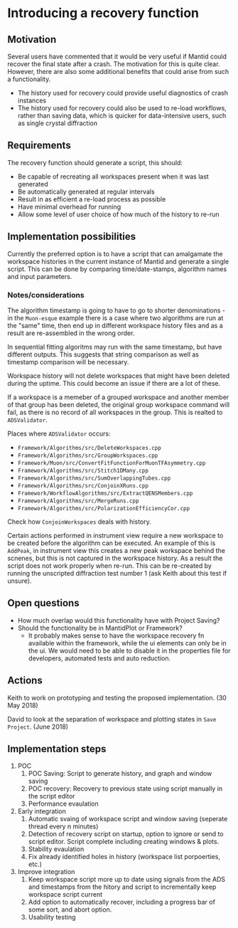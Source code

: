 # Introducing a recovery function

## Motivation

Several users have commented that it would be very useful if Mantid could recover the final state after a crash. The motivation for this is quite clear. However, there are also some additional benefits that could arise from such a functionality.
* The history used for recovery could provide useful diagnostics of crash instances
* The history used for recovery could also be used to re-load workflows, rather than saving data, which is quicker for data-intensive users, such as single crystal diffraction

## Requirements

The recovery function should generate a script, this should:
* Be capable of recreating all workspaces present when it was last generated
* Be automatically generated at regular intervals
* Result in as efficient a re-load process as possible
* Have minimal overhead for running
* Allow some level of user choice of how much of the history to re-run

## Implementation possibilities

Currently the preferred option is to have a script that can amalgamate the workspace histories in the current instance of Mantid and generate a single script. This can be done by comparing time/date-stamps, algorithm names and input parameters.

### Notes/considerations

The algorithm timestamp is going to have to go to shorter denominations - in the `Muon-esque` example there is a case where two algorithms are run at the "same" time, then end up in different workspace history files and as a result are re-assembled in the wrong order.

In sequential fitting algoritms may run with the same timestamp, but have different outputs. This suggests that string comparison as well as timestamp comparison will be necessary.

Workspace history will not delete workspaces that might have been deleted during the uptime. This could become an issue if there are a lot of these.

If a workspace is a memeber of a grouped workspace and another member of that group has been deleted, the original group workspace command will fail, as there is no record of all workspaces in the group. This is realted to `ADSValidator`.

Places where `ADSValidator` occurs:
* `Framework/Algorithms/src/DeleteWorkspaces.cpp`
* `Framework/Algorithms/src/GroupWorkspaces.cpp`
* `Framework/Muon/src/ConvertFitFunctionForMuonTFAsymmetry.cpp`
* `Framework/Algorithms/src/Stitch1DMany.cpp`
* `Framework/Algorithms/src/SumOverlappingTubes.cpp`
* `Framework/Algorithms/src/ConjoinXRuns.cpp`
* `Framework/WorkflowAlgorithms/src/ExtractQENSMembers.cpp`
* `Framework/Algorithms/src/MergeRuns.cpp`
* `Framework/Algorithms/src/PolarizationEfficiencyCor.cpp`

Check how `ConjoinWorkspaces` deals with history.

Certain actions performed in instrument view require a new workspace to be created before the algorithm can be executed. An example of this is `AddPeak`, in instrument view this creates a new peak workspace behind the scnenes, but this is not captured in the workspace history. As a result the script does not work properly when re-run. This can be re-created by running the unscripted diffraction test number 1 (ask Keith about this test if unsure).

## Open questions

* How much overlap would this functionality have with Project Saving? 
* Should the functionality be in MantidPlot or Framework?
  * It probably makes sense to have the workspace recovery fn available within the framework, while the ui elements can only be in the ui.  We would need to be able to disable it in the properties file for developers, automated tests and auto reduction.

## Actions

Keith to work on prototyping and testing the proposed implementation. (30 May 2018)

David to look at the separation of workspace and plotting states in `Save Project`. (June 2018)


## Implementation steps

1. POC
   1. POC Saving: Script to generate history, and graph and window saving
   2. POC recovery: Recovery to previous state using script manually in the script editor
   3. Performance evaulation
2. Early integration
   1. Automatic svaing of workspace script and window saving (seperate thread every n minutes)
   2. Detection of recovery script on startup, option to ignore or send to script editor.  Script complete including creating windows & plots.
   3. Stability evaulation
   4. Fix already identified holes in history (workspace list porpoerties, etc.)
3. Improve integration
   1. Keep workspace script more up to date using signals from the ADS and timestamps from the hitory and script to incrementally keep workspace script current
   2. Add option to automatically recover, including a progress bar of some sort, and abort option.
   3. Usability testing
